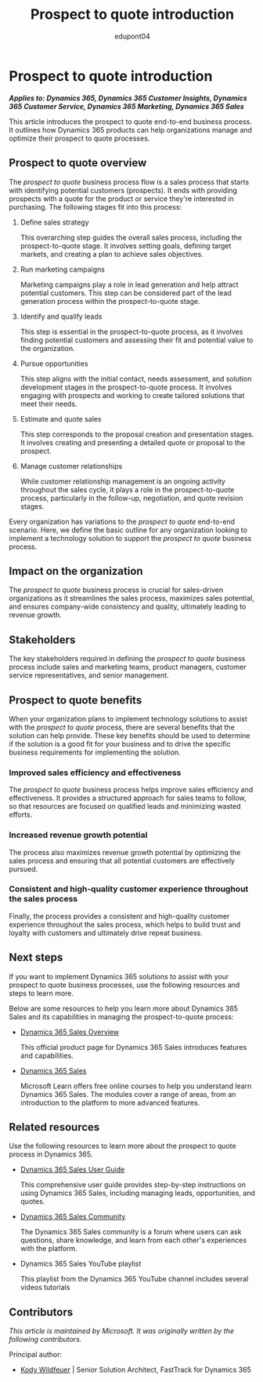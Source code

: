 ﻿---
title: Prospect to quote introduction
description: Get an introduction to the prospect to quote end-to-end business process. Learn how Dynamics 365 apps can help organizations manage and optimize their prospect to quote processes.
ms.date: 10/24/2023
ms.topic: conceptual
author: edupont04
ms.author: kowildfe
ms.reviewer: edupont
---

# Prospect to quote introduction

***Applies to: Dynamics 365, Dynamics 365 Customer Insights, Dynamics 365 Customer Service, Dynamics 365 Marketing, Dynamics 365 Sales***

This article introduces the prospect to quote end-to-end business process. It outlines how Dynamics 365 products can help organizations manage and optimize their prospect to quote processes.

## Prospect to quote overview

The *prospect to quote* business process flow is a sales process that starts with identifying potential customers (prospects). It ends with providing prospects with a quote for the product or service they're interested in purchasing. The following stages fit into this process:

1. Define sales strategy  

    This overarching step guides the overall sales process, including the prospect-to-quote stage. It involves setting goals, defining target markets, and creating a plan to achieve sales objectives.

2. Run marketing campaigns  

    Marketing campaigns play a role in lead generation and help attract potential customers. This step can be considered part of the lead generation process within the prospect-to-quote stage.

3. Identify and qualify leads  

    This step is essential in the prospect-to-quote process, as it involves finding potential customers and assessing their fit and potential value to the organization.

4. Pursue opportunities  

    This step aligns with the initial contact, needs assessment, and solution development stages in the prospect-to-quote process. It involves engaging with prospects and working to create tailored solutions that meet their needs.

5. Estimate and quote sales  

     This step corresponds to the proposal creation and presentation stages. It involves creating and presenting a detailed quote or proposal to the prospect.

6. Manage customer relationships  

    While customer relationship management is an ongoing activity throughout the sales cycle, it plays a role in the prospect-to-quote process, particularly in the follow-up, negotiation, and quote revision stages.
<!-- Removed
7. Analyze service operations  

    This sub-process is more relevant to the broader sales and service delivery process, but insights gained from analyzing service operations can inform the solution development and proposal creation stages in the prospect-to-quote process. -->

Every organization has variations to the *prospect to quote* end-to-end scenario. Here, we define the basic outline for any organization looking to implement a technology solution to support the *prospect to quote* business process.

## Impact on the organization

The *prospect to quote* business process is crucial for sales-driven organizations as it streamlines the sales process, maximizes sales potential, and ensures company-wide consistency and quality, ultimately leading to revenue growth.

## Stakeholders

The key stakeholders required in defining the *prospect to quote* business process include sales and marketing teams, product managers, customer service representatives, and senior management.

## Prospect to quote benefits

When your organization plans to implement technology solutions to assist with the *prospect to quote* process, there are several benefits that the solution can help provide. These key benefits should be used to determine if the solution is a good fit for your business and to drive the specific business requirements for implementing the solution.

### Improved sales efficiency and effectiveness

The *prospect to quote* business process helps improve sales efficiency and effectiveness. It provides a structured approach for sales teams to follow, so that resources are focused on qualified leads and minimizing wasted efforts.  

### Increased revenue growth potential

The process also maximizes revenue growth potential by optimizing the sales process and ensuring that all potential customers are effectively pursued.  

### Consistent and high-quality customer experience throughout the sales process

Finally, the process provides a consistent and high-quality customer experience throughout the sales process, which helps to build trust and loyalty with customers and ultimately drive repeat business.

## Next steps

If you want to implement Dynamics 365 solutions to assist with your prospect to quote business processes, use the following resources and steps to learn more.

Below are some resources to help you learn more about Dynamics 365 Sales and its capabilities in managing the prospect-to-quote process:

- [Dynamics 365 Sales Overview](https://dynamics.microsoft.com/sales/overview/)  

    This official product page for Dynamics 365 Sales introduces features and capabilities.  

- [Dynamics 365 Sales](/training/dynamics365/sales/)  

    Microsoft Learn offers free online courses to help you understand learn Dynamics 365 Sales. The modules cover a range of areas, from an introduction to the platform to more advanced features.  

## Related resources

Use the following resources to learn more about the prospect to quote process in Dynamics 365.

- [Dynamics 365 Sales User Guide](/dynamics365/sales-enterprise/user-guide)

    This comprehensive user guide provides step-by-step instructions on using Dynamics 365 Sales, including managing leads, opportunities, and quotes.  

- [Dynamics 365 Sales Community](https://community.dynamics.com/forums/thread/?partialUrl=sales/)  

    The Dynamics 365 Sales community is a forum where users can ask questions, share knowledge, and learn from each other's experiences with the platform.  

- Dynamics 365 Sales YouTube playlist  

   This playlist from the Dynamics 365 YouTube channel includes several videos tutorials

## Contributors

*This article is maintained by Microsoft. It was originally written by the following contributors.*

Principal author:

- [Kody Wildfeuer](https://www.linkedin.com/in/kody-wildfeuer/) | Senior Solution Architect, FastTrack for Dynamics 365  

<!--## Tags
*Stakeholders:* Sales and marketing teams, product managers, customer service representatives, and senior management

*Products:* Dynamics 365, Dynamics 365 Customer Insights, Dynamics 365 Customer Service, Dynamics 365 Marketing, Dynamics 365 Sales
